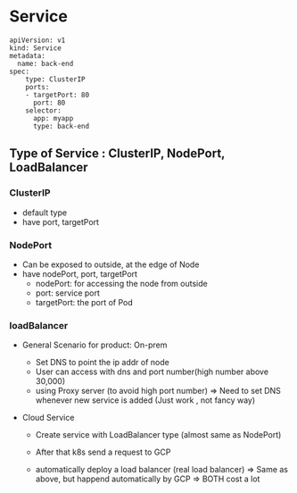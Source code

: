 # Service

```
apiVersion: v1
kind: Service
metadata:
  name: back-end
spec:
    type: ClusterIP
    ports:
    - targetPort: 80
      port: 80
    selector:
      app: myapp
      type: back-end

```


## Type of Service : ClusterIP, NodePort, LoadBalancer
### ClusterIP
- default type
- have port, targetPort

### NodePort
- Can be exposed to outside, at the edge of Node
- have nodePort, port, targetPort
  - nodePort: for accessing the node from outside
  - port: service port
  - targetPort: the port of Pod

### loadBalancer
- General Scenario for product: On-prem
  - Set DNS to point the ip addr of node 
  - User can access with dns and port number(high number above 30,000)
  - using Proxy server (to avoid high port number)
  => Need to set DNS whenever new service is added (Just work , not fancy way)

- Cloud Service 
  - Create service with LoadBalancer type (almost same as NodePort)
  - After that k8s send a request to GCP

  - automatically deploy a load balancer (real load balancer)
  => Same as above, but happend automatically by GCP
  => BOTH cost a lot